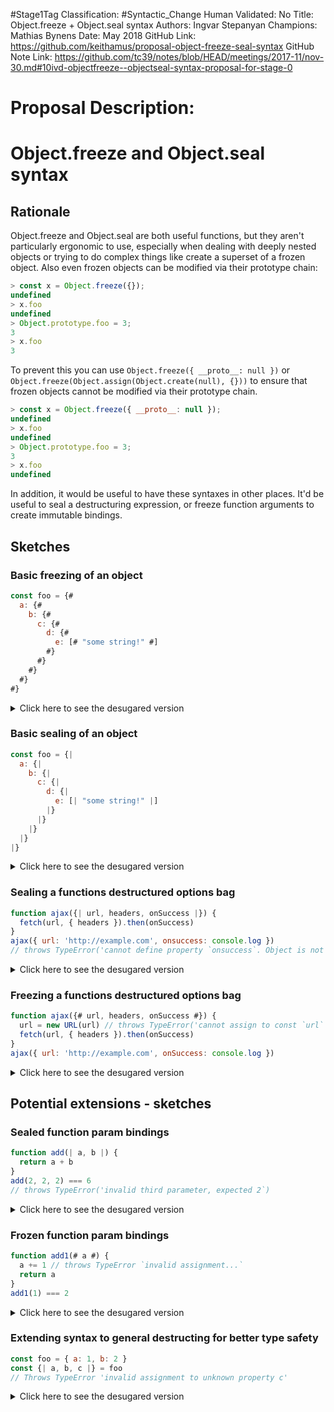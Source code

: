 #Stage1Tag
Classification: #Syntactic_Change
Human Validated: No
Title: Object.freeze + Object.seal syntax
Authors: Ingvar Stepanyan
Champions: Mathias Bynens
Date: May 2018
GitHub Link: https://github.com/keithamus/proposal-object-freeze-seal-syntax
GitHub Note Link: https://github.com/tc39/notes/blob/HEAD/meetings/2017-11/nov-30.md#10ivd-objectfreeze--objectseal-syntax-proposal-for-stage-0

# Proposal Description:
# Object.freeze and Object.seal syntax

## Rationale

Object.freeze and Object.seal are both useful functions, but they aren't particularly ergonomic to use, especially when dealing with deeply nested objects or trying to do complex things like create a superset of a frozen object.
Also even frozen objects can be modified via their prototype chain:

```js
> const x = Object.freeze({});
undefined
> x.foo
undefined
> Object.prototype.foo = 3;
3
> x.foo
3
```

To prevent this you can use `Object.freeze({ __proto__: null })` or
`Object.freeze(Object.assign(Object.create(null), {}))` to ensure that frozen
objects cannot be modified via their prototype chain.

```js
> const x = Object.freeze({ __proto__: null });
undefined
> x.foo
undefined
> Object.prototype.foo = 3;
3
> x.foo
undefined
```

In addition, it would be useful to have these syntaxes in other places. It'd be useful to seal a destructuring expression, or freeze function arguments to create immutable bindings.

## Sketches

### Basic freezing of an object

```js
const foo = {#
  a: {#
    b: {#
      c: {#
        d: {#
          e: [# "some string!" #]
        #}
      #}
    #}
  #}
#}
```

<details><summary>Click here to see the desugared version</summary>

```js
const foo = Object.freeze({
  __proto__: null,
  a: Object.freeze({
    __proto__: null,
    b: Object.freeze({
      __proto__: null,
      c: Object.freeze({
        __proto__: null,
        d: Object.freeze({
          __proto__: null,
          e: Object.freeze([ "some string!" ])
        })
      })
    })
  })
})
```

</details>

### Basic sealing of an object

```js
const foo = {|
  a: {|
    b: {|
      c: {|
        d: {|
          e: [| "some string!" |]
        |}
      |}
    |}
  |}
|}
```

<details><summary>Click here to see the desugared version</summary>

```js
const foo = Object.seal({
  __proto__: null,
  a: Object.seal({
    __proto__: null,
    b: Object.seal({
      __proto__: null,
      c: Object.seal({
        __proto__: null,
        d: Object.seal({
          __proto__: null,
          e: Object.seal(["some string!"])
        })
      })
    })
  })
})
```

</details>


### Sealing a functions destructured options bag

```js
function ajax({| url, headers, onSuccess |}) {
  fetch(url, { headers }).then(onSuccess)
}
ajax({ url: 'http://example.com', onsuccess: console.log })
// throws TypeError('cannot define property `onsuccess`. Object is not extensible')
```

<details><summary>Click here to see the desugared version</summary>

```js
function ajax(_ref1) {
  const _ref2 = Object.seal({ url: undefined, headers: undefined, onSuccess: undefined })
  Object.assign(_ref2, _ref1)
  let url = _ref2.url
  let headers = _ref2.headers
  let onSuccess = _ref2.onSuccess

  fetch(url, { headers }).then(onSuccess)
}
ajax({ url: 'http://example.com', onsuccess: console.log })
// throws TypeError('cannot define property `onsuccess`. Object is not extensible')
```

</details>

### Freezing a functions destructured options bag

```js
function ajax({# url, headers, onSuccess #}) {
  url = new URL(url) // throws TypeError('cannot assign to const `url`')
  fetch(url, { headers }).then(onSuccess)
}
ajax({ url: 'http://example.com', onSuccess: console.log })
```

<details><summary>Click here to see the desugared version</summary>

```js
function ajax(_ref1) {
  const _ref2 = Object.seal({ url: undefined, headers: undefined, onSuccess: undefined }) // seal now, const later
  Object.assign(_ref2, _ref1)
  const url = _ref2.url
  const headers = _ref2.headers
  const onSuccess = _ref2.onSuccess

  url = new URL(url) // throws TypeError('cannot assign to const `url`')
  fetch(url, { headers }).then(onSuccess)
}
ajax({ url: 'http://example.com', onSuccess: console.log })
```

</details>


## Potential extensions - sketches

### Sealed function param bindings

```js
function add(| a, b |) {
  return a + b
}
add(2, 2, 2) === 6
// throws TypeError('invalid third parameter, expected 2`)
```

<details><summary>Click here to see the desugared version</summary>

```js
function add(_1, _2) {
  if (arguments.length > 2) {
    throws TypeError('invalid third parameter, expected 2')
  }
  let a = arguments[0]
  let b = arguments[1]

  return a + b
}
add(2, 2, 2) === 6
// throws TypeError('invalid third parameter, expected 2`)
```

</details>

### Frozen function param bindings

```js
function add1(# a #) {
  a += 1 // throws TypeError `invalid assignment...`
  return a
}
add1(1) === 2
```

<details><summary>Click here to see the desugared version</summary>

```js
function add1(_1) {
  if (arguments.length > 1) {
    throws TypeError('invalid second parameter, expected 1')
  }
  const a = arguments[0]

  a += 1 // throws TypeError `invalid assignment...`
  return a
}
add1(1) === 2
```

</details>

### Extending syntax to general destructing for better type safety

```js
const foo = { a: 1, b: 2 }
const {| a, b, c |} = foo
// Throws TypeError 'invalid assignment to unknown property c'
```

<details><summary>Click here to see the desugared version</summary>

```js
const foo = { a: 1, b: 2 }
if (!('a' in foo)) throw new TypeError('invalid assignment to unknown property a')
const a = foo.a
if (!('b' in foo)) throw new TypeError('invalid assignment to unknown property b')
const b = foo.b
if (!('c' in foo)) throw new TypeError('invalid assignment to unknown property c')
const c = foo.c
// Throws TypeError 'invalid assignment to unknown property c'
```

</details>
